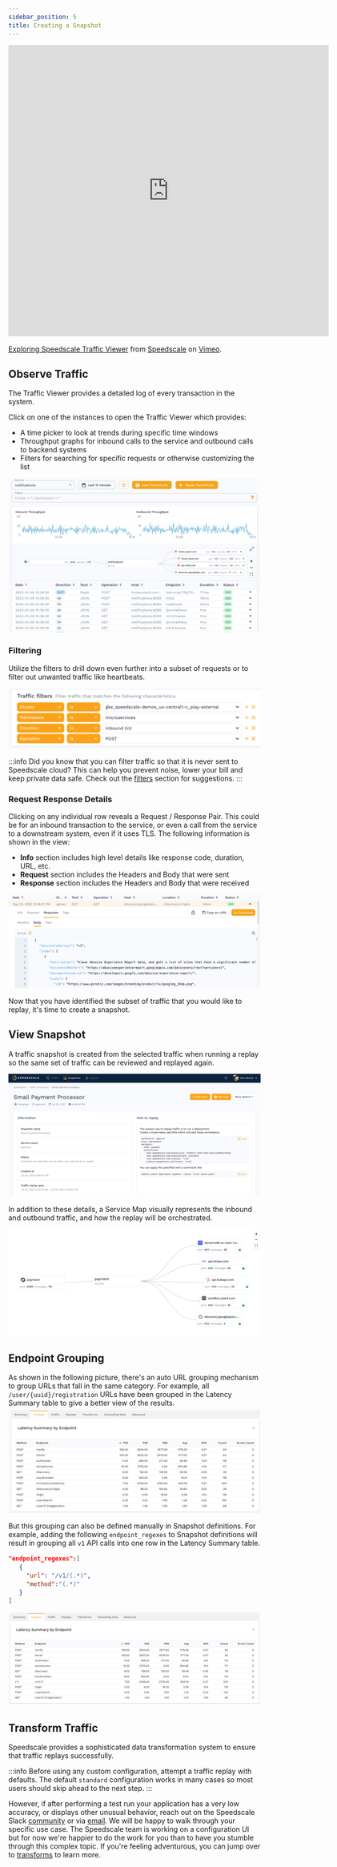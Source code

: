 ```yaml
---
sidebar_position: 5
title: Creating a Snapshot
---
```


<iframe src="https://player.vimeo.com/video/983558864" width="640" height="582" frameborder="0" allow="autoplay; fullscreen; picture-in-picture" allowfullscreen></iframe>
<p><a href="https://vimeo.com/983558864">Exploring Speedscale Traffic Viewer</a> from <a href="https://vimeo.com/speedscale">Speedscale</a> on <a href="https://vimeo.com">Vimeo</a>.</p>

## Observe Traffic

The Traffic Viewer provides a detailed log of every transaction in the system.

Click on one of the instances to open the Traffic Viewer which provides:

* A time picker to look at trends during specific time windows
* Throughput graphs for inbound calls to the service and outbound calls to backend systems
* Filters for searching for specific requests or otherwise customizing the list

![Traffic Viewer](./observe-traffic-viewer.png)

### Filtering <a href="#analyze-steps" id="analyze-steps"></a>

Utilize the filters to drill down even further into a subset of requests or to filter out unwanted traffic like heartbeats.

![Filters](./select-filters.png)

:::info
Did you know that you can filter traffic so that it is never sent to Speedscale cloud? This can help you prevent noise, lower your bill and keep private data safe. Check out the [filters](../../reference/filters) section for suggestions.
:::

### Request Response Details <a href="#overview" id="overview"></a>

Clicking on any individual row reveals a Request / Response Pair. This could be for an inbound transaction to the service,
or even a call from the service to a downstream system, even if it uses TLS. The following information is shown in the view:

* **Info** section includes high level details like response code, duration, URL, etc.
* **Request** section includes the Headers and Body that were sent
* **Response** section includes the Headers and Body that were received

![Request Response Pair](../observe-rrpair.png)

Now that you have identified the subset of traffic that you would like to replay, it's time to create a snapshot.

## View Snapshot

A traffic snapshot is created from the selected traffic when running a replay so the same set of traffic can be reviewed and replayed again.

![Snapshot](./snapshot.png)

In addition to these details, a Service Map visually represents the inbound and outbound traffic, and how the replay will be orchestrated.

![Service Map](../select-service-map.png)

## Endpoint Grouping
As shown in the following picture, there's an auto URL grouping mechanism to group URLs that fall in the same category. For example, all `/user/{uuid}/registration` URLs have been grouped in the Latency Summary table to give a better view of the results.
![Auto Endpoint Grouping](../Auto-Endpoint-Grouping.png)

But this grouping can also be defined manually in Snapshot definitions. For example, adding the following `endpoint_regexes` to Snapshot definitions will result in grouping all `v1` API calls into one row in the Latency Summary table.
```json
"endpoint_regexes":[
   {
     "url": "/v1/(.*)",
     "method":"(.*)"
   }
]
```
![Endpoint Grouping](../Endpoint-Grouping.png)


## Transform Traffic

Speedscale provides a sophisticated data transformation system to ensure that traffic replays successfully.

:::info
Before using any custom configuration, attempt a traffic replay with defaults. The default `standard` configuration works in many cases so most users should skip ahead to the next step.
:::

However, if after performing a test run your application has a very low accuracy, or displays other unusual behavior, reach out on the Speedscale Slack [community](https://slack.speedscale.com) or via [email](mailto:support@speedscale.com). We will be happy to walk through your specific use case. The Speedscale team is working on a configuration UI but for now we're happier to do the work for you than to have you stumble through this complex topic. If you're feeling adventurous, you can jump over to [transforms](../reference/transform-traffic/README.md) to learn more.
